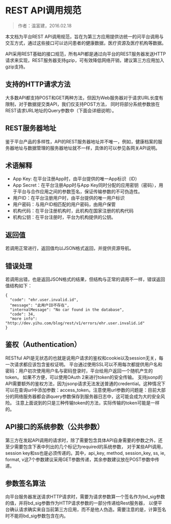 REST API调用规范
====================

> 作者：温富建，2016.02.18

本文档为平台REST API调用规范，旨在为第三方应用提供访统一的问平台调用与交互方式，通过这些接口可以访问患者的健康数据，医疗资源及医疗机构等数据。

API采用REST基础的接口规范，所有API都是通过向平台的REST服务器发送HTTP请求来实现，REST服务器支持gzip，可有效降低网络开销，建议第三方应用加入gzip支持。 

支持的HTTP请求方法
---------------------

大多数API都支持POST和GET两种方法，但因为Web服务器对于请求URL长度有限制，对于数据提交类API，我们仅支持POST方法，
同时将部分系统参数放在REST请求URL地址的Query参数中（下面会详细说明）。 

REST服务器地址
---------------------

鉴于平台产品的多样性，API的REST服务器地址并不唯一，例如，健康档案的服务器地址与数据管理的服务器地址就不一样，具体的可以参见各网关API说明。

术语解释
---------------------

- App Key: 在平台注册App时，由平台提供的唯一App标识（ID）
- App Secret：在平台注册App时与App Key同时分配的应用密钥（密码），用于平台与合作应用之间的参数签名，保证传输参数的不可伪造性。
- 用户ID：在平台注册用户时，由平台提供的唯一用户标识
- 用户密码：与用户ID相匹配的用户密码，由用户保管
- 机构代码：在平台注册机构时，此机构在国家注册的机构代码
- 机构公钥：在平台注册时，平台为机构提供的公钥。

返回值
---------------------

若调用正常进行，返回值均以JSON格式返回，并提供资源导航。

错误处理
---------------------

若调用出错，也是返回JSON格式的结果，但结构与正常的调用不一样，错误返回值结构如下：

	{
	  "code": "ehr.user.invalid.id",
	  "message": "此用户ID不存在",
	  "internalMessage": "No car found in the database",
	  "code": 34,
	  "more info": "http://dev.yihu.com/blog/rest/v1/errors/ehr.user.invalid.id"
	}
	
鉴权（Authentication）
---------------------

RESTful API是无状态的也就是说用户请求的鉴权和cookie以及session无关，每一次请求都应该包含鉴权证明。
平台通过使用SSL可以不用每次都提供用户名和密码：用户初次使用用户名与密码登录时，平台给用户返回一个随机产生的token。
如果不方便，可以使用OAuth 2来进行token的安全传输。
支持jsonp的API需要额外的鉴权方法，因为jsonp请求无法发送普通的credential。这种情况下可以在查询url中添加参数：access_token。注意使用url参数的问题是：目前大部分的网络服务器都会讲query参数保存到服务器日志中，这可能会成为大的安全风险。
注意上面说到的只是三种传输token的方法，实际传输的token可能是一样的。


API接口的系统参数（公共参数）
---------------------

第三方在发起API调用的请求时，除了需要包含具体API自身需要的参数之外，还至少需要包含下表中列出的几个标记为required的系统参数，
对于某些API调用，session key和ss也是必须传递的。其中，api_key, method, session_key, ss, ie, format, v这7个参数建议采用GET参数传递，其余参数建议放在POST参数中传递。 

参数签名算法
---------------------

向平台服务器发送请求HTTP请求时，需要为请求参数算一个签名作为bd_sig参数的值，并将bd_sig参数作为HTTP请求参数的一部分传递给Rest服务器，
以便平台确认请求确实来自当前第三方应用，而不是他人伪造。需要注意的是，计算签名时不能将bd_sig参数包含在内。 